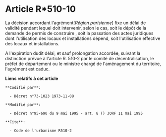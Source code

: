 # Article R*510-10

La décision accordant l'agrément[*Région parisienne*] fixe un délai de validité pendant lequel doit intervenir, selon le cas,
soit le dépôt de la demande de permis de construire , soit la passation des actes juridiques dont l'utilisation des locaux et
installations dépend, soit l'utilisation effective des locaux et installations.

A l'expiration dudit délai, et sauf prolongation accordée, suivant la distinction prévue à l'article R. 510-2 par le comité
de décentralisation, le préfet de département ou le ministre chargé de l'aménagement du territoire, l'agrément est caduc.

**Liens relatifs à cet article**

	**Codifié par**:

	  - Décret n°73-1023 1973-11-08

	**Modifié par**:

	  - Décret n°95-690 du 9 mai 1995 - art. 8 () JORF 11 mai 1995

	**Cite**:

	  - Code de l'urbanisme R510-2
